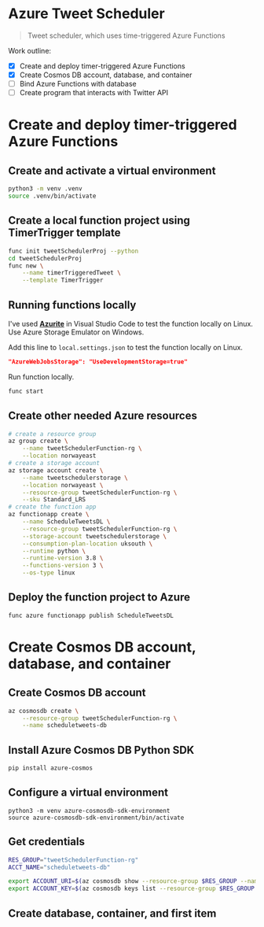 # Azure Tweet Scheduler
> Tweet scheduler, which uses time-triggered Azure Functions

Work outline:
- [x] Create and deploy timer-triggered Azure Functions
- [X] Create Cosmos DB account, database, and container
- [ ] Bind Azure Functions with database
- [ ] Create program that interacts with Twitter API

# Create and deploy timer-triggered Azure Functions
## Create and activate a virtual environment
```bash
python3 -m venv .venv
source .venv/bin/activate
```

## Create a local function project using TimerTrigger template

```bash
func init tweetSchedulerProj --python
cd tweetSchedulerProj
func new \
    --name timerTriggeredTweet \
    --template TimerTrigger
```
## Running functions locally
I've used [**Azurite**](https://marketplace.visualstudio.com/items?itemName=Azurite.azurite) in Visual Studio Code to test the function locally on Linux. Use Azure Storage Emulator on Windows.

Add this line to `local.settings.json` to test the function locally on Linux.
```json
"AzureWebJobsStorage": "UseDevelopmentStorage=true"
```

Run function locally. 
```bash
func start
```

## Create other needed Azure resources
```bash
# create a resource group
az group create \
    --name tweetSchedulerFunction-rg \
    --location norwayeast
# create a storage account
az storage account create \
    --name tweetschedulerstorage \
    --location norwayeast \
    --resource-group tweetSchedulerFunction-rg \
    --sku Standard_LRS
# create the function app
az functionapp create \
    --name ScheduleTweetsDL \
    --resource-group tweetSchedulerFunction-rg \
    --storage-account tweetschedulerstorage \
    --consumption-plan-location uksouth \
    --runtime python \
    --runtime-version 3.8 \
    --functions-version 3 \
    --os-type linux
```

## Deploy the function project to Azure
```bash
func azure functionapp publish ScheduleTweetsDL
```

# Create Cosmos DB account, database, and container

## Create Cosmos DB account 
```bash
az cosmosdb create \
    --resource-group tweetSchedulerFunction-rg \
    --name scheduletweets-db
```
## Install Azure Cosmos DB Python SDK
```bash
pip install azure-cosmos
```

## Configure a virtual environment
```
python3 -m venv azure-cosmosdb-sdk-environment
source azure-cosmosdb-sdk-environment/bin/activate
```

## Get credentials

```bash
RES_GROUP="tweetSchedulerFunction-rg"
ACCT_NAME="scheduletweets-db"

export ACCOUNT_URI=$(az cosmosdb show --resource-group $RES_GROUP --name $ACCT_NAME --query documentEndpoint --output tsv)
export ACCOUNT_KEY=$(az cosmosdb keys list --resource-group $RES_GROUP --name $ACCT_NAME --query primaryMasterKey --output tsv)
```

## Create database, container, and first item






